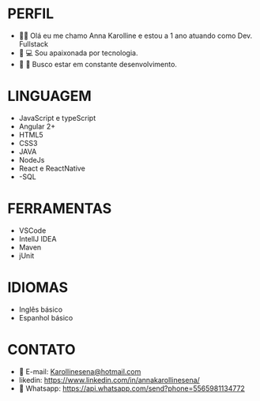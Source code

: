 # PERFIL

- :woman_technologist: Olá eu me chamo Anna Karolline e estou a 1 ano atuando como Dev. Fullstack 
- :heartbeat: 	:computer: Sou apaixonada por tecnologia.
- :briefcase: :mag_right:	 Busco estar em constante desenvolvimento.  


# LINGUAGEM 	

- JavaScript e typeScript
- Angular 2+
- HTML5
- CSS3
- JAVA
- NodeJs
- React e ReactNative
- -SQL

# FERRAMENTAS

- VSCode
- IntellJ IDEA
- Maven 
- jUnit 

# IDIOMAS 

- Inglês básico
- Espanhol básico 

# CONTATO

- :e-mail: E-mail: Karollinesena@hotmail.com 
- likedin: https://www.linkedin.com/in/annakarollinesena/
- :iphone: Whatsapp: https://api.whatsapp.com/send?phone=5565981134772

